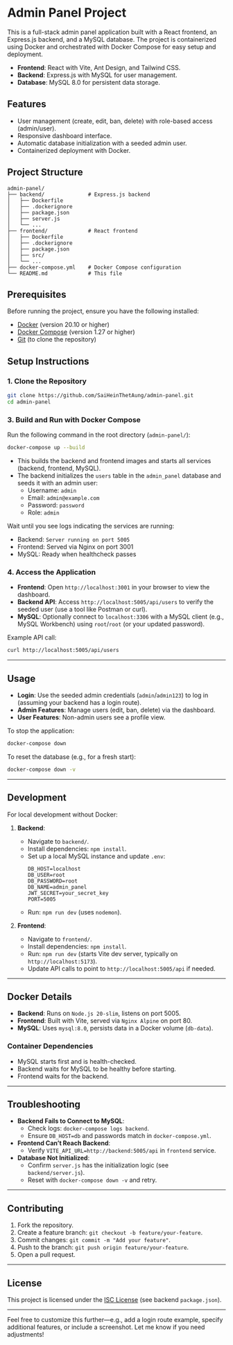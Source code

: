 
# Admin Panel Project

This is a full-stack admin panel application built with a React frontend, an Express.js backend, and a MySQL database. The project is containerized using Docker and orchestrated with Docker Compose for easy setup and deployment.

- **Frontend**: React with Vite, Ant Design, and Tailwind CSS.
- **Backend**: Express.js with MySQL for user management.
- **Database**: MySQL 8.0 for persistent data storage.

## Features
- User management (create, edit, ban, delete) with role-based access (admin/user).
- Responsive dashboard interface.
- Automatic database initialization with a seeded admin user.
- Containerized deployment with Docker.

## Project Structure
```
admin-panel/
├── backend/              # Express.js backend
│   ├── Dockerfile
│   ├── .dockerignore
│   ├── package.json
│   ├── server.js
│   └── ...
├── frontend/             # React frontend
│   ├── Dockerfile
│   ├── .dockerignore
│   ├── package.json
│   ├── src/
│   └── ...
├── docker-compose.yml    # Docker Compose configuration
└── README.md             # This file
```

## Prerequisites
Before running the project, ensure you have the following installed:
- [Docker](https://docs.docker.com/get-docker/) (version 20.10 or higher)
- [Docker Compose](https://docs.docker.com/compose/install/) (version 1.27 or higher)
- [Git](https://git-scm.com/downloads) (to clone the repository)

## Setup Instructions

### 1. Clone the Repository
```bash
git clone https://github.com/SaiHeinThetAung/admin-panel.git
cd admin-panel
```
### 3. Build and Run with Docker Compose
Run the following command in the root directory (`admin-panel/`):
```bash
docker-compose up --build
```

- This builds the backend and frontend images and starts all services (backend, frontend, MySQL).
- The backend initializes the `users` table in the `admin_panel` database and seeds it with an admin user:
  - Username: `admin`
  - Email: `admin@example.com`
  - Password: `password`
  - Role: `admin`

Wait until you see logs indicating the services are running:
- Backend: `Server running on port 5005`
- Frontend: Served via Nginx on port 3001
- MySQL: Ready when healthcheck passes

### 4. Access the Application
- **Frontend**: Open `http://localhost:3001` in your browser to view the dashboard.
- **Backend API**: Access `http://localhost:5005/api/users` to verify the seeded user (use a tool like Postman or curl).
- **MySQL**: Optionally connect to `localhost:3306` with a MySQL client (e.g., MySQL Workbench) using `root`/`root` (or your updated password).

Example API call:
```bash
curl http://localhost:5005/api/users
```

---

## Usage
- **Login**: Use the seeded admin credentials (`admin`/`admin123`) to log in (assuming your backend has a login route).
- **Admin Features**: Manage users (edit, ban, delete) via the dashboard.
- **User Features**: Non-admin users see a profile view.

To stop the application:
```bash
docker-compose down
```

To reset the database (e.g., for a fresh start):
```bash
docker-compose down -v
```

---

## Development
For local development without Docker:
1. **Backend**:
   - Navigate to `backend/`.
   - Install dependencies: `npm install`.
   - Set up a local MySQL instance and update `.env`:
     ```
     DB_HOST=localhost
     DB_USER=root
     DB_PASSWORD=root
     DB_NAME=admin_panel
     JWT_SECRET=your_secret_key
     PORT=5005
     ```
   - Run: `npm run dev` (uses `nodemon`).

2. **Frontend**:
   - Navigate to `frontend/`.
   - Install dependencies: `npm install`.
   - Run: `npm run dev` (starts Vite dev server, typically on `http://localhost:5173`).
   - Update API calls to point to `http://localhost:5005/api` if needed.

---

## Docker Details
- **Backend**: Runs on `Node.js 20-slim`, listens on port 5005.
- **Frontend**: Built with Vite, served via `Nginx Alpine` on port 80.
- **MySQL**: Uses `mysql:8.0`, persists data in a Docker volume (`db-data`).

### Container Dependencies
- MySQL starts first and is health-checked.
- Backend waits for MySQL to be healthy before starting.
- Frontend waits for the backend.

---

## Troubleshooting
- **Backend Fails to Connect to MySQL**:
  - Check logs: `docker-compose logs backend`.
  - Ensure `DB_HOST=db` and passwords match in `docker-compose.yml`.
- **Frontend Can’t Reach Backend**:
  - Verify `VITE_API_URL=http://backend:5005/api` in `frontend` service.
- **Database Not Initialized**:
  - Confirm `server.js` has the initialization logic (see `backend/server.js`).
  - Reset with `docker-compose down -v` and retry.

---

## Contributing
1. Fork the repository.
2. Create a feature branch: `git checkout -b feature/your-feature`.
3. Commit changes: `git commit -m "Add your feature"`.
4. Push to the branch: `git push origin feature/your-feature`.
5. Open a pull request.

---

## License
This project is licensed under the [ISC License](LICENSE) (see backend `package.json`).

---

Feel free to customize this further—e.g., add a login route example, specify additional features, or include a screenshot. Let me know if you need adjustments!
